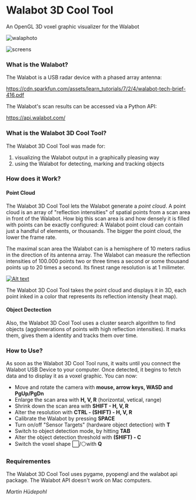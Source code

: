 # Walabot 3D Cool Tool
An OpenGL 3D voxel graphic visualizer for the Walabot

![walaphoto](https://user-images.githubusercontent.com/39830230/236703648-03760324-b672-4137-96d1-289086614597.png)


![screens](https://user-images.githubusercontent.com/39830230/235932224-c9dcb5e5-7da8-4041-aad0-304647196038.png)



### What is the Walabot?
The Walabot is a USB radar device with a phased array antenna:

https://cdn.sparkfun.com/assets/learn_tutorials/7/2/4/walabot-tech-brief-416.pdf

The Walabot's scan results can be accessed via a Python API:

https://api.walabot.com/



### What is the Walabot 3D Cool Tool?
The Walabot 3D Cool Tool was made for:
1. visualizing the Walabot output in a graphically pleasing way
2. using the Walabot for detecting, marking and tracking objects

### How does it Work?
#### Point Cloud
The Walabot 3D Cool Tool lets the Walabot generate a *point cloud*. A point cloud is an array of "reflection intensities" of spatial points from a scan area in front of the Walabot. How big this scan area is and how densely it is filled with points can be exactly configured: A Walabot point cloud can contain just a handful of elements, or thousands. The bigger the point cloud, the lower the frame rate.

The maximal scan area the Walabot can is a hemisphere of 10 meters radius in the direction of its antenna array. The Walabot can measure the reflection intensities of 100.000 points two or three times a second or some thousand points up to 20 times a second. Its finest range resolution is at 1 milimeter.

[![Alt text](https://img.youtube.com/vi/S_Uthvuah8U/0.jpg)](https://www.youtube.com/watch?v=S_Uthvuah8U)

The Walabot 3D Cool Tool takes the point cloud and displays it in 3D, each point inked in a color that represents its reflection intensity (heat map).

#### Object Dectection
Also, the Walabot 3D Cool Tool uses a cluster search algorithm to find objects (agglomerations of points with high reflection intensities). It marks them, gives them a identity and tracks them over time. 

### How to Use?
As soon as the Walabot 3D Cool Tool runs, it waits until you connect the Walabot USB Device to your computer. Once detected, it begins to fetch data and to display it as a voxel graphic. You can now:

- Move and rotate the camera with **mouse, arrow keys, WASD and PgUp/PgDn**
- Enlarge the scan area with **H, V, R** (horizontal, vetical, range)
- Shrink down the scan area with **SHIFT - H, V, R**
- Alter the resolution with **CTRL - (SHIFT) - H, V, R**
- Calibrate the Walabot by pressing **SPACE**
- Turn on/off "Sensor Targets" (hardware object detection) with **T**
- Switch to object detection mode, by hitting **TAB**
- Alter the object detection threshold with **(SHIFT) - C**
- Switch the voxel shape ⬜/⚪with **Q**



### Requirementes
The Walabot 3D Cool Tool uses pygame, pyopengl and the walabot api package.
The Walabot API doesn't work on Mac computers.

_Martin Hüdepohl_

